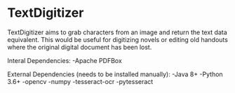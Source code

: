 # TextDigitizer
TextDigitizer aims to grab characters from an image and return the text data equivalent. This would be useful for digitizing novels or editing old handouts where the original digital document has been lost.

Interal Dependencies:
-Apache PDFBox

External Dependencies (needs to be installed manually):
-Java 8+
-Python 3.6+
-opencv
-numpy
-tesseract-ocr
-pytesseract